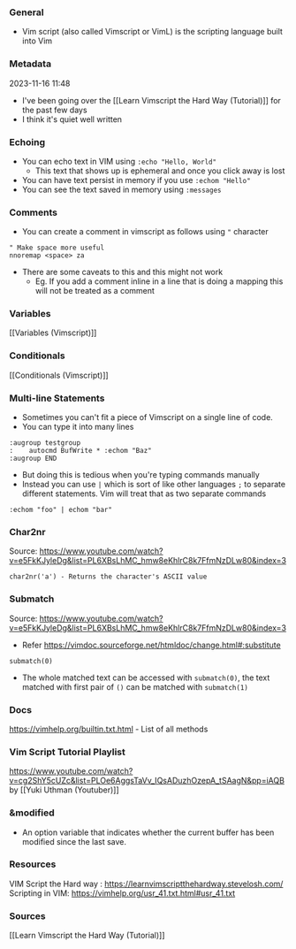 ### General
- Vim script (also called Vimscript or VimL) is the scripting language built into Vim

### Metadata
2023-11-16 11:48
- I've been going over the [[Learn Vimscript the Hard Way (Tutorial)]] for the past few days
- I think it's quiet well written

### Echoing
- You can echo text in VIM using `:echo "Hello, World"`
	- This text that shows up is ephemeral and once you click away is lost
- You can have text persist in memory if you use `:echom "Hello"`
- You can see the text saved in memory using `:messages`

### Comments
- You can create a comment in vimscript as follows using `"` character
```vim
" Make space more useful
nnoremap <space> za
```
- There are some caveats to this and this might not work 
	- Eg. If you add a comment inline in a line that is doing a mapping this will not be treated as a comment

### Variables
[[Variables (Vimscript)]]


### Conditionals
[[Conditionals (Vimscript)]]


### Multi-line Statements
- Sometimes you can't fit a piece of Vimscript on a single line of code.
- You can type it into many lines
```vim
:augroup testgroup
:    autocmd BufWrite * :echom "Baz"
:augroup END
```
- But doing this is tedious when you're typing commands manually
- Instead you can use `|` which is sort of like other languages `;` to separate different statements. Vim will treat that as two separate commands
```vim
:echom "foo" | echom "bar"
```



### Char2nr
Source: https://www.youtube.com/watch?v=e5FkKJyleDg&list=PL6XBsLhMC_hmw8eKhlrC8k7FfmNzDLw80&index=3
```
char2nr('a') - Returns the character's ASCII value
```


### Submatch
Source: https://www.youtube.com/watch?v=e5FkKJyleDg&list=PL6XBsLhMC_hmw8eKhlrC8k7FfmNzDLw80&index=3
- Refer https://vimdoc.sourceforge.net/htmldoc/change.html#:substitute
```
submatch(0)
```
- The whole matched text can be accessed with `submatch(0)`, the text matched with first pair of `()` can be matched with `submatch(1)`


### Docs
https://vimhelp.org/builtin.txt.html - List of all methods

### Vim Script Tutorial Playlist
https://www.youtube.com/watch?v=cg2ShY5cUZc&list=PLOe6AggsTaVv_IQsADuzhOzepA_tSAagN&pp=iAQB by [[Yuki Uthman (Youtuber)]]


### &modified
- An option variable that indicates whether the current buffer has been modified since the last save.

### Resources
VIM Script the Hard way : https://learnvimscriptthehardway.stevelosh.com/
Scripting in VIM: https://vimhelp.org/usr_41.txt.html#usr_41.txt

### Sources
[[Learn Vimscript the Hard Way (Tutorial)]]
